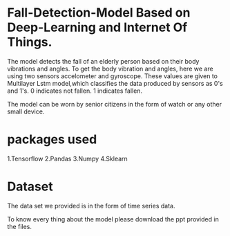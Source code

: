 

# Fall-Detection-Model Based on Deep-Learning and Internet Of Things.
The model detects the fall of an elderly person based on their body vibrations and angles. 
To get the body vibration and angles, here we are using two sensors accelometer and gyroscope.
These values are given to Multilayer Lstm model,which classifies the data produced by sensors as 0's and 1's. 
 0 indicates not fallen.
 1 indicates fallen.

The model can be worn by senior citizens in the form of watch or any other small device.

# packages used
  1.Tensorflow
  2.Pandas
  3.Numpy
   4.Sklearn
# Dataset
The data set we provided is in the form of time series data.

To know every thing about the model please download the ppt provided in the files.
